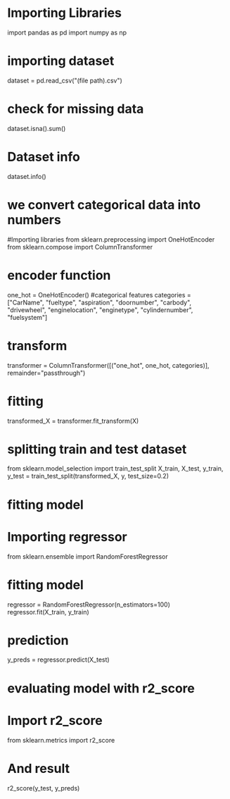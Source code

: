 # Importing Libraries
import pandas as pd
import numpy as np

# importing dataset
dataset = pd.read_csv("(file path).csv")

# check for missing data
dataset.isna().sum()

# Dataset info
dataset.info()

# we convert categorical data into numbers
#Importing libraries
from sklearn.preprocessing import OneHotEncoder
from sklearn.compose import ColumnTransformer
# encoder function
one_hot = OneHotEncoder()
#categorical features
categories = ["CarName", "fueltype", "aspiration", "doornumber", "carbody", "drivewheel", "enginelocation", "enginetype", "cylindernumber", "fuelsystem"]

# transform
transformer = ColumnTransformer([("one_hot", one_hot, categories)], remainder="passthrough")

# fitting
transformed_X = transformer.fit_transform(X)

# splitting train and test dataset
from sklearn.model_selection import train_test_split
X_train, X_test, y_train, y_test = train_test_split(transformed_X, y, test_size=0.2)

# fitting model 
# Importing regressor
from sklearn.ensemble import RandomForestRegressor

# fitting model
regressor = RandomForestRegressor(n_estimators=100)
regressor.fit(X_train, y_train)

# prediction
y_preds = regressor.predict(X_test)

# evaluating model with r2_score
# Import r2_score
from sklearn.metrics import r2_score

# And result
r2_score(y_test, y_preds)
